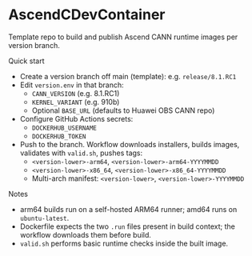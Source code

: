 # AscendCDevContainer

Template repo to build and publish Ascend CANN runtime images per version branch.

Quick start
- Create a version branch off main (template): e.g. `release/8.1.RC1`
- Edit `version.env` in that branch:
  - `CANN_VERSION` (e.g. 8.1.RC1)
  - `KERNEL_VARIANT` (e.g. 910b)
  - Optional `BASE_URL` (defaults to Huawei OBS CANN repo)
- Configure GitHub Actions secrets:
  - `DOCKERHUB_USERNAME`
  - `DOCKERHUB_TOKEN`
- Push to the branch. Workflow downloads installers, builds images, validates with `valid.sh`, pushes tags:
  - `<version-lower>-arm64`, `<version-lower>-arm64-YYYYMMDD`
  - `<version-lower>-x86_64`, `<version-lower>-x86_64-YYYYMMDD`
  - Multi-arch manifest: `<version-lower>`, `<version-lower>-YYYYMMDD`

Notes
- arm64 builds run on a self-hosted ARM64 runner; amd64 runs on `ubuntu-latest`.
- Dockerfile expects the two `.run` files present in build context; the workflow downloads them before build.
- `valid.sh` performs basic runtime checks inside the built image.
